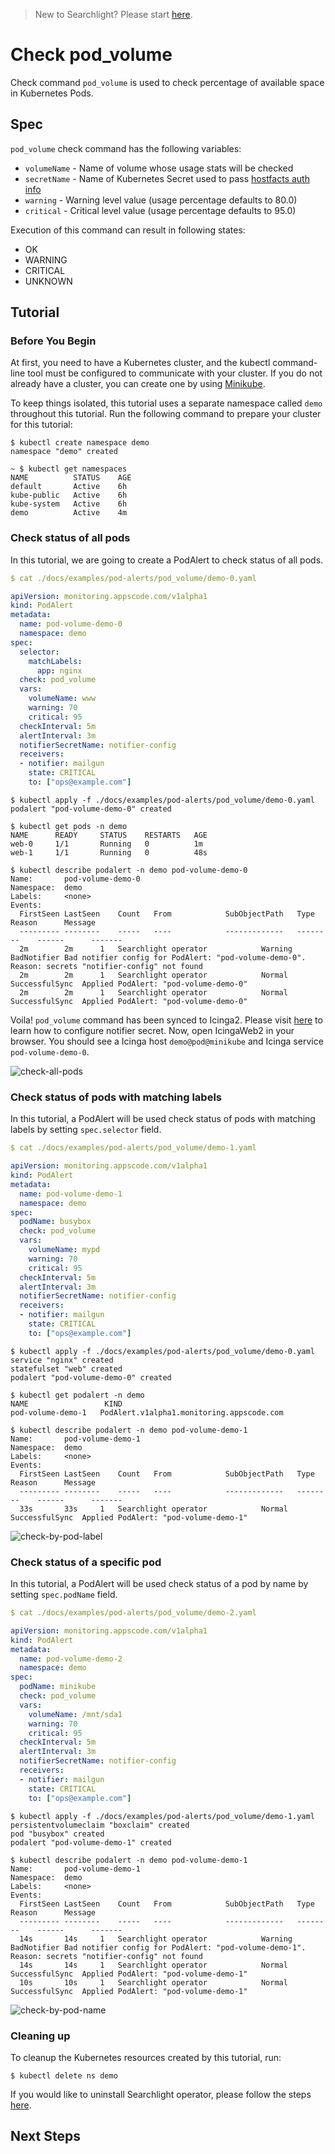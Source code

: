 > New to Searchlight? Please start [here](/docs/tutorials/README.md).

# Check pod_volume

Check command `pod_volume` is used to check percentage of available space in Kubernetes Pods.

## Spec
`pod_volume` check command has the following variables:
- `volumeName` - Name of volume whose usage stats will be checked
- `secretName` - Name of Kubernetes Secret used to pass [hostfacts auth info](/docs/hostfacts.md#create-hostfacts-secret)
- `warning` - Warning level value (usage percentage defaults to 80.0)
- `critical` - Critical level value (usage percentage defaults to 95.0)

Execution of this command can result in following states:
- OK
- WARNING
- CRITICAL
- UNKNOWN


## Tutorial

### Before You Begin
At first, you need to have a Kubernetes cluster, and the kubectl command-line tool must be configured to communicate with your cluster. If you do not already have a cluster, you can create one by using [Minikube](https://github.com/kubernetes/minikube).

To keep things isolated, this tutorial uses a separate namespace called `demo` throughout this tutorial. Run the following command to prepare your cluster for this tutorial:

```console
$ kubectl create namespace demo
namespace "demo" created

~ $ kubectl get namespaces
NAME          STATUS    AGE
default       Active    6h
kube-public   Active    6h
kube-system   Active    6h
demo          Active    4m
```

### Check status of all pods
In this tutorial, we are going to create a PodAlert to check status of all pods.
```yaml
$ cat ./docs/examples/pod-alerts/pod_volume/demo-0.yaml

apiVersion: monitoring.appscode.com/v1alpha1
kind: PodAlert
metadata:
  name: pod-volume-demo-0
  namespace: demo
spec:
  selector:
    matchLabels:
      app: nginx
  check: pod_volume
  vars:
    volumeName: www
    warning: 70
    critical: 95
  checkInterval: 5m
  alertInterval: 3m
  notifierSecretName: notifier-config
  receivers:
  - notifier: mailgun
    state: CRITICAL
    to: ["ops@example.com"]
```
```console
$ kubectl apply -f ./docs/examples/pod-alerts/pod_volume/demo-0.yaml
podalert "pod-volume-demo-0" created

$ kubectl get pods -n demo
NAME      READY     STATUS    RESTARTS   AGE
web-0     1/1       Running   0          1m
web-1     1/1       Running   0          48s

$ kubectl describe podalert -n demo pod-volume-demo-0
Name:		pod-volume-demo-0
Namespace:	demo
Labels:		<none>
Events:
  FirstSeen	LastSeen	Count	From			SubObjectPath	Type		Reason		Message
  ---------	--------	-----	----			-------------	--------	------		-------
  2m		2m		1	Searchlight operator			Warning		BadNotifier	Bad notifier config for PodAlert: "pod-volume-demo-0". Reason: secrets "notifier-config" not found
  2m		2m		1	Searchlight operator			Normal		SuccessfulSync	Applied PodAlert: "pod-volume-demo-0"
  2m		2m		1	Searchlight operator			Normal		SuccessfulSync	Applied PodAlert: "pod-volume-demo-0"
```

Voila! `pod_volume` command has been synced to Icinga2. Please visit [here](/docs/tutorials/notifiers.md) to learn how to configure notifier secret. Now, open IcingaWeb2 in your browser. You should see a Icinga host `demo@pod@minikube` and Icinga service `pod-volume-demo-0`.

![check-all-pods](/docs/images/pod-alerts/pod_volume/demo-0.png)


### Check status of pods with matching labels
In this tutorial, a PodAlert will be used check status of pods with matching labels by setting `spec.selector` field.

```yaml
$ cat ./docs/examples/pod-alerts/pod_volume/demo-1.yaml

apiVersion: monitoring.appscode.com/v1alpha1
kind: PodAlert
metadata:
  name: pod-volume-demo-1
  namespace: demo
spec:
  podName: busybox
  check: pod_volume
  vars:
    volumeName: mypd
    warning: 70
    critical: 95
  checkInterval: 5m
  alertInterval: 3m
  notifierSecretName: notifier-config
  receivers:
  - notifier: mailgun
    state: CRITICAL
    to: ["ops@example.com"]
```
```console
$ kubectl apply -f ./docs/examples/pod-alerts/pod_volume/demo-0.yaml 
service "nginx" created
statefulset "web" created
podalert "pod-volume-demo-0" created

$ kubectl get podalert -n demo
NAME                 KIND
pod-volume-demo-1   PodAlert.v1alpha1.monitoring.appscode.com

$ kubectl describe podalert -n demo pod-volume-demo-1
Name:		pod-volume-demo-1
Namespace:	demo
Labels:		<none>
Events:
  FirstSeen	LastSeen	Count	From			SubObjectPath	Type		Reason		Message
  ---------	--------	-----	----			-------------	--------	------		-------
  33s		33s		1	Searchlight operator			Normal		SuccessfulSync	Applied PodAlert: "pod-volume-demo-1"
```
![check-by-pod-label](/docs/images/pod-alerts/pod_volume/demo-1.png)


### Check status of a specific pod
In this tutorial, a PodAlert will be used check status of a pod by name by setting `spec.podName` field.

```yaml
$ cat ./docs/examples/pod-alerts/pod_volume/demo-2.yaml

apiVersion: monitoring.appscode.com/v1alpha1
kind: PodAlert
metadata:
  name: pod-volume-demo-2
  namespace: demo
spec:
  podName: minikube
  check: pod_volume
  vars:
    volumeName: /mnt/sda1
    warning: 70
    critical: 95
  checkInterval: 5m
  alertInterval: 3m
  notifierSecretName: notifier-config
  receivers:
  - notifier: mailgun
    state: CRITICAL
    to: ["ops@example.com"]
```

```console
$ kubectl apply -f ./docs/examples/pod-alerts/pod_volume/demo-1.yaml 
persistentvolumeclaim "boxclaim" created
pod "busybox" created
podalert "pod-volume-demo-1" created

$ kubectl describe podalert -n demo pod-volume-demo-1
Name:		pod-volume-demo-1
Namespace:	demo
Labels:		<none>
Events:
  FirstSeen	LastSeen	Count	From			SubObjectPath	Type		Reason		Message
  ---------	--------	-----	----			-------------	--------	------		-------
  14s		14s		1	Searchlight operator			Warning		BadNotifier	Bad notifier config for PodAlert: "pod-volume-demo-1". Reason: secrets "notifier-config" not found
  14s		14s		1	Searchlight operator			Normal		SuccessfulSync	Applied PodAlert: "pod-volume-demo-1"
  10s		10s		1	Searchlight operator			Normal		SuccessfulSync	Applied PodAlert: "pod-volume-demo-1"
```
![check-by-pod-name](/docs/images/pod-alerts/pod_volume/demo-2.png)


### Cleaning up
To cleanup the Kubernetes resources created by this tutorial, run:
```console
$ kubectl delete ns demo
```

If you would like to uninstall Searchlight operator, please follow the steps [here](/docs/uninstall.md).


## Next Steps
